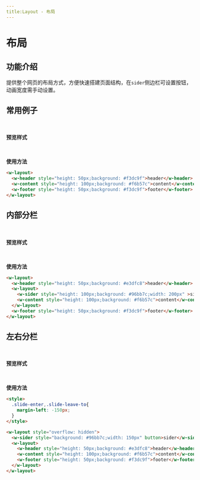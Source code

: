 ```yaml
---
title:Layout - 布局
---
```


# 布局

## 功能介绍
提供整个网页的布局方式，方便快速搭建页面结构，在`sider`侧边栏可设置按钮，动画宽度需手动设置。

## 常用例子
<br>

**预览样式**

<ClientOnly>
<layout-demos1></layout-demos1>
</ClientOnly>

<br>

**使用方法**
```html
<w-layout>
  <w-header style="height: 50px;background: #f3dc9f">header</w-header>
  <w-content style="height: 100px;background: #f6b57c">content</w-content>
  <w-footer style="height: 50px;background: #f3dc9f">footer</w-footer>
</w-layout>
```
## 内部分栏
<br>

**预览样式**

<ClientOnly>
<layout-demos2></layout-demos2>
</ClientOnly>

<br>

**使用方法**
```html
<w-layout>
  <w-header style="height: 50px;background: #e3dfc8">header</w-header>
  <w-layout>
    <w-sider style="height: 100px;background: #96bb7c;width: 200px" >sider</w-sider>
    <w-content style="height: 100px;background: #f6b57c">content</w-content>
  </w-layout>
  <w-footer style="height: 50px;background: #f3dc9f">footer</w-footer>
</w-layout>
```
## 左右分栏
<br>

**预览样式**

<ClientOnly>
<layout-demos3></layout-demos3>
</ClientOnly>

<br>

**使用方法**
```html
<style>
  .slide-enter,.slide-leave-to{
    margin-left: -150px;
  }
</style>

<w-layout style="overflow: hidden">
  <w-sider style="background: #96bb7c;width: 150px" button>sider</w-sider>
  <w-layout>
    <w-header style="height: 50px;background: #e3dfc8">header</w-header>
    <w-content style="height: 100px;background: #f6b57c">content</w-content>
    <w-footer style="height: 50px;background: #f3dc9f">footer</w-footer>
  </w-layout>
</w-layout>
```

